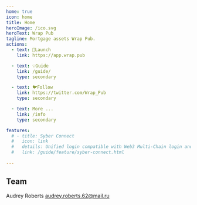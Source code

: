 ```yaml
---
home: true
icon: home
title: Home
heroImage: /ico.svg
heroText: Wrap Pub
tagline: Mortgage assets Wrap Pub.
actions:
  - text: 🚀Launch
    link: https://app.wrap.pub

  - text: 💡Guide
    link: /guide/
    type: secondary

  - text: 🐦Follow
    link: https://twitter.com/Wrap_Pub
    type: secondary 

  - text: More ...
    link: /info
    type: secondary 

features:
  # - title: Syber Connect
  #   icon: link
  #   details: Unified login compatible with Web3 Multi-Chain login and web2 OpenID login. 
  #   link: /guide/feature/syber-connect.html
 
---  
```


## Team
Audrey Roberts <audrey.roberts.62@mail.ru>